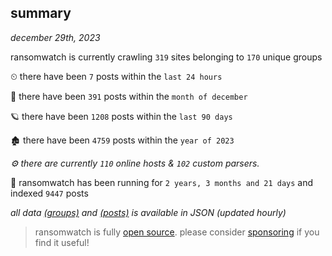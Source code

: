 
## summary
_december 29th, 2023_

ransomwatch is currently crawling `319` sites belonging to `170` unique groups

⏲ there have been `7` posts within the `last 24 hours`

🦈 there have been `391` posts within the `month of december`

🪐 there have been `1208` posts within the `last 90 days`

🏚 there have been `4759` posts within the `year of 2023`

_⚙️ there are currently `110` online hosts & `102` custom parsers._

🦕 ransomwatch has been running for `2 years, 3 months and 21 days` and indexed `9447` posts

_all data  [(groups)](http://ransomwhat.telemetry.ltd/groups) and [(posts)](http://ransomwhat.telemetry.ltd/posts) is available in JSON (updated hourly)_

> ransomwatch is fully [open source](https://github.com/joshhighet/ransomwatch#ransomwatch--). please consider [sponsoring](https://github.com/sponsors/joshhighet) if you find it useful!
